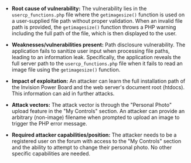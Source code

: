 - **Root cause of vulnerability:** The vulnerability lies in the `usercp_functions.php` file where the `getimagesize()` function is used on a user-supplied file path without proper validation. When an invalid file path is provided, the `getimagesize()` function throws a PHP warning including the full path of the file, which is then displayed to the user.

- **Weaknesses/vulnerabilities present:** Path disclosure vulnerability. The application fails to sanitize user input when processing file paths, leading to an information leak. Specifically, the application reveals the full server path to the `usercp_functions.php` file when it fails to read an image file using the `getimagesize()` function.

- **Impact of exploitation:** An attacker can learn the full installation path of the Invision Power Board and the web server's document root (htdocs). This information can aid in further attacks.

- **Attack vectors:** The attack vector is through the "Personal Photo" upload feature in the "My Controls" section. An attacker can provide an arbitrary (non-image) filename when prompted to upload an image to trigger the PHP error message.

- **Required attacker capabilities/position:** The attacker needs to be a registered user on the forum with access to the "My Controls" section and the ability to attempt to change their personal photo. No other specific capabilities are needed.